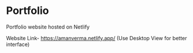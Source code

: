# Portfolio
Portfolio website hosted on Netlify

Website Link- https://amanverma.netlify.app/
(Use Desktop View for better interface)

